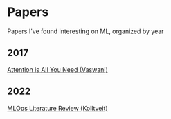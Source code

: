 # Papers

Papers I've found interesting on ML, organized by year

## 2017

[Attention is All You Need (Vaswani)](https://arxiv.org/abs/1706.03762)

## 2022

[MLOps Literature Review (Kolltveit)](https://ieeexplore.ieee.org/document/9808768)
